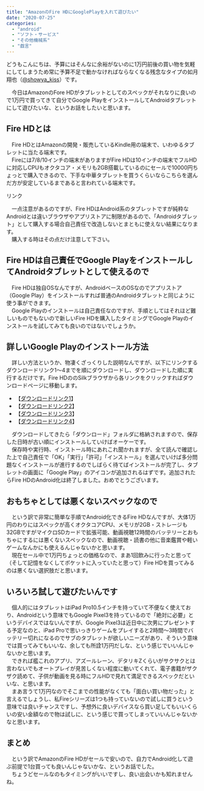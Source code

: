 ```yaml
---
title: "AmazonのFire HDにGooglePlayを入れて遊びたい"
date: "2020-07-25"
categories: 
  - "android"
  - "ソフト・サービス"
  - "その他機械系"
  - "戯言"
---
```


どうもこんにちは、予算にはそんなに余裕がないのに1万円前後の買い物を気軽にしてしまうため常に予算不足で動かなければならなくなる残念なタイプの如月翔也（[@showya\_kiss](http://twitter.com/showya_kiss)）です。  
  
　今日はAmazonのFore HDがタブレットとしてのスペックがそれなりに良いので1万円で買ってきて自分でGoogle PlayをインストールしてAndroidタブレットにして遊びたいな、というお話をしたいと思います。  

## Fire HDとは

　Fire HDとはAmazonの開発・販売しているKindle用の端末で、いわゆるタブレットに当たる端末です。  
　Fireには7/8/10インチの端末がありますがFire HDは10インチの端末でフルHDに対応しCPUもオクタコア・メモリも2GB搭載しているのにセールで10000円ちょっとで購入できるので、下手な中華タブレットを買うくらいならこちらを選んだ方が安定しているまであると言われている端末です。

<script type="text/javascript">(function(b,c,f,g,a,d,e){b.MoshimoAffiliateObject=a;b[a]=b[a]||function(){arguments.currentScript=c.currentScript||c.scripts[c.scripts.length-2];(b[a].q=b[a].q||[]).push(arguments)};c.getElementById(a)||(d=c.createElement(f),d.src=g,d.id=a,e=c.getElementsByTagName("body")[0],e.appendChild(d))})(window,document,"script","//dn.msmstatic.com/site/cardlink/bundle.js","msmaflink");msmaflink({"n":"Fire HD 10 タブレット ブラック (10インチHDディスプレイ) 32GB","b":"Amazon","t":"53-018714","d":"https:\/\/m.media-amazon.com","c_p":"\/images\/I","p":["\/41AaYC+JG-L.jpg","\/617LIlIoYpL.jpg","\/51u1hXHpbiL.jpg","\/411UUdoBZaL.jpg","\/51E5h5fVkDL.jpg","\/51a+XzBdiEL.jpg","\/616884AAyWL.jpg","\/51aV91diQqL.jpg"],"u":{"u":"https:\/\/www.amazon.co.jp\/dp\/B07KD9HHM3","t":"amazon","r_v":""},"aid":{"amazon":"2093955","rakuten":"2093954","yahoo":"2099557"},"eid":"dGLfx","s":"s"});</script>

リンク

　一点注意があるのですが、Fire HDはAndroid系のタブレットですが純粋なAndroidとは違いブラウザやアプリストアに制限があるので、「Androidタブレット」として購入する場合自己責任で改造しないとまともに使えない結果になります。  
　購入する時はその点だけ注意して下さい。  

## Fire HDは自己責任でGoogle PlayをインストールしてAndroidタブレットとして使えるので

　Fire HDは独自OSなんですが、AndroidベースのOSなのでアプリストア（Google Play）をインストールすれば普通のAndroidタブレットと同じように使う事ができます。  
　Google Playのインストールは自己責任なのですが、手順としてはそれほど難しいものでもないので新しいFire HDを購入したタイミングでGoogle Playのインストールを試してみても良いのではないでしょうか。  

## 詳しいGoogle Playのインストール方法

　詳しい方法というか、物凄くざっくりした説明なんですが、以下にリンクするダウンロードリンク1〜4までを順にダウンロードし、ダウンロードした順に実行するだけです。Fire HDののSilkブラウザから各リンクをクリックすればダウンロードページに移動します。  

- 【[ダウンロードリンク1](https://www.apkmirror.com/apk/google-inc/google-account-manager/google-account-manager-7-1-2-release/google-account-manager-7-1-2-android-apk-download/)】
- 【[ダウンロードリンク2](https://www.apkmirror.com/apk/google-inc/google-services-framework/google-services-framework-9-4832352-release/google-services-framework-9-4832352-android-apk-download/)】
- 【[ダウンロードリンク3](https://www.apkmirror.com/apk/google-inc/google-play-services/google-play-services-19-5-68-release/google-play-services-19-5-68-100300-276768403-android-apk-download/)】
- 【[ダウンロードリンク4](https://www.apkmirror.com/apk/google-inc/google-play-store/google-play-store-17-3-16-release/google-play-store-17-3-16-all-0-pr-277156053-android-apk-download/)】

　ダウンロードしてきたら「ダウンロード」フォルダに格納されますので、保存した日時が古い順にインストールしていけばオーケーです。  
　保存時や実行時、インストール時にあれこれ聞かれますが、全て読んで確認した上で自己責任で「OK」「実行」「許可」「インストール」を選んでいけば多分問題なくインストールが進行するのでしばらく待てばインストールが完了し、タブレットの画面に「Google Play」のアイコンが追加されるはずです。追加されたらFire HDのAndroid化は終了しました。おめでとうございます。  

## おもちゃとしては悪くないスペックなので

　という訳で非常に簡単な手順でAndroid化できるFire HDなんですが、大体1万円のわりにはスペックが高くオクタコアCPU、メモリが2GB・ストレージも32GBですがマイクロSDカードで拡張可能、動画視聴12時間のバッテリーとおもちゃにするには悪くないスペックなので、動画視聴・読書の他に音楽鑑賞や軽いゲームなんかにも使えるんじゃないかと思います。  
　現在セール中で1万円ちょっとの価格なので、まあ1回飲みに行ったと思って（そして記憶をなくしてポケットに入っていたと思って）Fire HDを買ってみるのは悪くない選択肢だと思います。  

## いろいろ試して遊びたいんです

　個人的にはタブレットはiPad Pro10.5インチを持っていて不便なく使えており、Androidという意味でもGoogle Pixel3を持っているので「絶対に必要」というデバイスではないんですが、Google Pixel3は近日中に次男にプレゼントする予定なのと、iPad Proで思いっきりゲームをプレイすると2時間〜3時間でバッテリー切れになるのでサブのタブレットが欲しいニーズがあり、そういう意味では買ってみてもいいな、余しても所詮1万円だしな、という感じでいいんじゃないかと思います。  
　できれば艦これのアプリ、アズールレーン、デタリキZくらいがサクサクとは言わないでもオートプレイが見苦しくない程度に動いてくれて、電子書籍がザクザク読めて、子供が動画を見る時にフルHDで見れて満足できるスペックだといいな、と思います。  
　まあ言うて1万円なのでそこまでの性能がなくても「面白い買い物だった」と言えるでしょうし、私Fireシリーズは1つも持っていないので試しに買うという意味では良いチャンスですし、予想外に良いデバイスなら買い足してもいいくらいの安い金額なので物は試しに、という感じで買ってしまっていいんじゃないかなと思います。  

## まとめ

　という訳でAmazonのFire HDがセールで安いので、自力でAndroid化して遊ぶ前提で1台買っても良いんじゃないかな、というお話でした。  
　ちょうどセールなのもタイミングがいいですし、良い出会いかも知れませんね。
